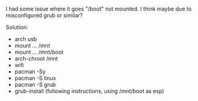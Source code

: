 I had some issue where it goes "/boot" not mounted.
I think maybe due to misconfigured grub or similar?

Solution:

- arch usb
- mount ... /mnt
- mount ... /mnt/boot
- arch-chroot /mnt
- wifi
- pacman -Sy
- pacman -S linux
- pacman -S grub
- grub-install (following instructions, using /mnt/boot as esp)

